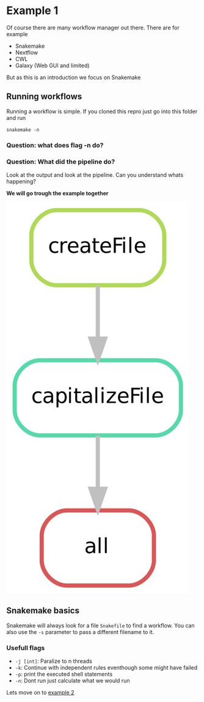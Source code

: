 # Example 1

Of course there are many workflow manager out there. There are for example

- Snakemake
- Nextflow
- CWL
- Galaxy (Web GUI and limited)


But as this is an introduction we focus on Snakemake

## Running workflows
Running a workflow is simple. If you cloned this repro just go into this folder and
run

```
snakemake -n
```

### Question: what does flag **-n** do?

### Question: What did the pipeline do?
Look at the output and look at the pipeline. Can you understand whats happening?

**We will go trough the example together**

![Snakemake graph](rulegraph.png)

## Snakemake basics

Snakemake will always look for a file `Snakefile` to find a workflow. You can
also use the `-s` parameter to pass a different filename to it.

### Usefull flags

- `-j [int]`: Paralize to n threads
- `-k`: Continue with independent rules eventhough some might have failed
- `-p`: print the executed shell statements
- `-n`: Dont run just calculate what we would run


Lets move on to [example 2](../2_example/)
